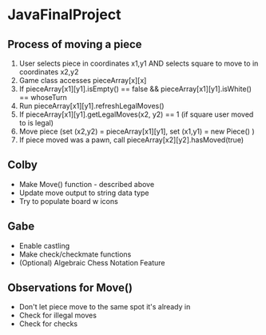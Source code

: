 # JavaFinalProject

## Process of moving a piece
1. User selects piece in coordinates x1,y1 AND selects square to move to in coordinates x2,y2
2. Game class accesses pieceArray[x][x] 
3. If pieceArray[x1][y1].isEmpty() == false && pieceArray[x1][y1].isWhite() == whoseTurn 
4. Run pieceArray[x1][y1].refreshLegalMoves() 
5. If pieceArray[x1][y1].getLegalMoves(x2, y2) == 1 (if square user moved to is legal) 
6. Move piece (set (x2,y2) = pieceArray[x1][y1], set (x1,y1) = new Piece() ) 
7. If piece moved was a pawn, call pieceArray[x2][y2].hasMoved(true)

## Colby
- Make Move() function - described above
- Update move output to string data type
- Try to populate board w icons

## Gabe
- Enable castling
- Make check/checkmate functions
- (Optional) Algebraic Chess Notation Feature

## Observations for Move()
- Don't let piece move to the same spot it's already in 
- Check for illegal moves
- Check for checks